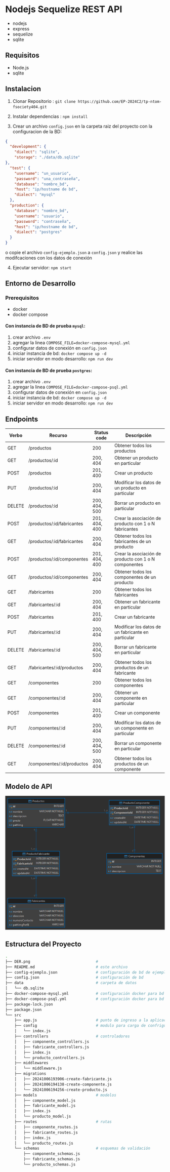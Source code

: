 # Nodejs Sequelize REST API

- nodejs
- express
- sequelize
- sqlite

## Requisitos

- Node.js
- sqlite

## Instalacion

1. Clonar Repositorio : `git clone https://github.com/EP-2024C2/tp-ntom-fsociety404.git`

2. Instalar dependencias : `npm install`

3. Crear un archivo `config.json` en la carpeta raiz del proyecto con la configuracion de la BD:
```json
{
  "development": {
    "dialect": "sqlite",
    "storage": "./data/db.sqlite"
},
  "test": {
    "username": "un_usuario",
    "password": "una_contraseña",
    "database": "nombre_bd",
    "host": "ip/hostname de bd",
    "dialect": "mysql"
  },
  "production": {
    "database": "nombre_bd",
    "username": "usuario",
    "password": "contraseña",
    "host": "ip/hostname de bd",
    "dialect": "postgres"
  }
}
```
o copie el archivo `config-ejemplo.json` a `config.json` y realice las modifcaciones con los datos de conexión 

4. Ejecutar servidor: `npm start`


## Entorno de Desarrollo

### Prerequisitos
* docker
* docker compose

#### Con instancia de BD de prueba `mysql`:
1. crear archivo `.env`
2. agregar la linea `COMPOSE_FILE=docker-compose-mysql.yml`
3. configurar datos de conexión en `config.json`
3. iniciar instancia de bd: `docker compose up -d`
4. iniciar servidor en modo desarrollo: `npm run dev`
 
#### Con instancia de BD de prueba `postgres`:
1. crear archivo `.env`
2. agregar la linea `COMPOSE_FILE=docker-compose-psql.yml`
3. configurar datos de conexión en `config.json`
3. iniciar instancia de bd: `docker compose up -d`
4. iniciar servidor en modo desarrollo: `npm run dev`




## Endpoints

| Verbo  | Recurso                    | Status code   | Descripción                                           |
| ------ | -------------------------- | ------------- | ----------------------------------------------------- |
| GET    | /productos                 | 200           | Obtener todos los productos                           |
| GET    | /productos/:id             | 200, 404      | Obtener un producto en particular                     |
| POST   | /productos                 | 201, 400      | Crear un producto                                     |
| PUT    | /productos/:id             | 200, 404      | Modificar los datos de un producto en particular      |
| DELETE | /productos/:id             | 200, 404, 500 | Borrar un producto en particular                      |
| POST   | /productos/:id/fabricantes | 201, 404, 400 | Crear la asociación de producto con 1 o N fabricantes |
| GET    | /productos/:id/fabricantes | 200, 404      | Obtener todos los fabricantes de un producto          |
| POST   | /productos/:id/componentes | 201, 404, 400 | Crear la asociación de producto con 1 o N componentes |
| GET    | /productos/:id/componentes | 200, 404      | Obtener todos los componentes de un producto          |
| GET    | /fabricantes               | 200           | Obtener todos los fabricantes                         |
| GET    | /fabricantes/:id           | 200, 404      | Obtener un fabricante en particular                   |
| POST   | /fabricantes               | 201, 400      | Crear un fabricante                                   |
| PUT    | /fabricantes/:id           | 200, 404      | Modificar los datos de un fabricante en particular    |
| DELETE | /fabricantes/:id           | 200, 404, 500 | Borrar un fabricante en particular                    |
| GET    | /fabricantes/:id/productos | 200, 404      | Obtener todos los productos de un fabricante          |
| GET    | /componentes               | 200           | Obtener todos los componentes                         |
| GET    | /componentes/:id           | 200, 404      | Obtener un componente en particular                   |
| POST   | /componentes               | 201, 400      | Crear un componente                                   |
| PUT    | /componentes/:id           | 200, 404      | Modificar los datos de un componente en particular    |
| DELETE | /componentes/:id           | 200, 404, 500 | Borrar un componente en particular                    |
| GET    | /componentes/:id/productos | 200, 404      | Obtener todos los productos de un componente          |

## Modelo de API
![DER](DER.png)


## Estructura del Proyecto

```bash
.
├── DER.png                             #    
├── README.md                           # este archivo
├── config-ejemplo.json                 # configuración de bd de ejemplo
├── config.json                         # configuración de bd
├── data                                # carpeta de datos
│   └── db.sqlite
├── docker-compose-mysql.yml            # configuración docker para bd mysql
├── docker-compose-psql.yml             # configuración docker para bd postgres
├── package-lock.json
├── package.json
└── src
    ├── app.js                          # punto de ingreso a la aplicación 
    ├── config                          # modulo para carga de confriguración
    │   └── index.js                    
    ├── controllers                     # controladores
    │   ├── componente_controllers.js
    │   ├── fabricante_controllers.js
    │   ├── index.js
    │   └── producto_controllers.js
    ├── middlewares
    │   └── middleware.js
    ├── migrations
    │   ├── 20241006193906-create-fabricante.js
    │   ├── 20241006194138-create-componente.js
    │   └── 20241006194256-create-producto.js
    ├── models                          # modelos
    │   ├── componente_model.js
    │   ├── fabricante_model.js
    │   ├── index.js
    │   └── producto_model.js
    ├── routes                          # rutas
    │   ├── componente_routes.js
    │   ├── fabricante_routes.js
    │   ├── index.js
    │   └── producto_routes.js
    └── schemas                         # esquemas de validación
        ├── componente_schemas.js
        ├── fabricante_schemas.js
        └── producto_schemas.js
```
 
